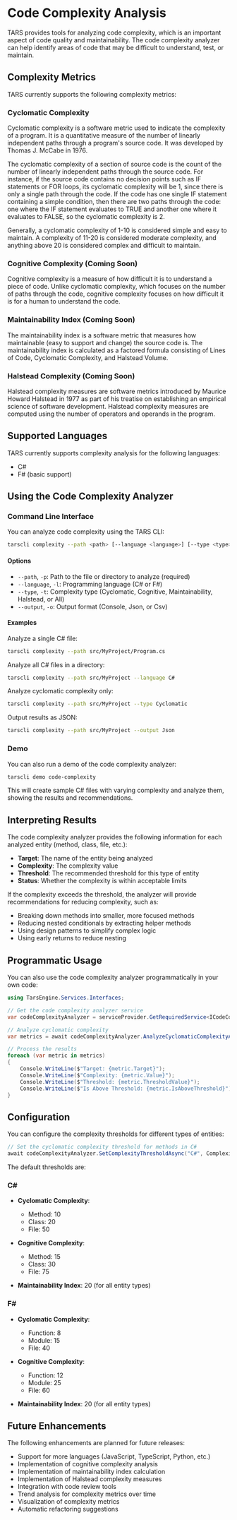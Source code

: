 # Code Complexity Analysis

TARS provides tools for analyzing code complexity, which is an important aspect of code quality and maintainability. The code complexity analyzer can help identify areas of code that may be difficult to understand, test, or maintain.

## Complexity Metrics

TARS currently supports the following complexity metrics:

### Cyclomatic Complexity

Cyclomatic complexity is a software metric used to indicate the complexity of a program. It is a quantitative measure of the number of linearly independent paths through a program's source code. It was developed by Thomas J. McCabe in 1976.

The cyclomatic complexity of a section of source code is the count of the number of linearly independent paths through the source code. For instance, if the source code contains no decision points such as IF statements or FOR loops, its cyclomatic complexity will be 1, since there is only a single path through the code. If the code has one single IF statement containing a simple condition, then there are two paths through the code: one where the IF statement evaluates to TRUE and another one where it evaluates to FALSE, so the cyclomatic complexity is 2.

Generally, a cyclomatic complexity of 1-10 is considered simple and easy to maintain. A complexity of 11-20 is considered moderate complexity, and anything above 20 is considered complex and difficult to maintain.

### Cognitive Complexity (Coming Soon)

Cognitive complexity is a measure of how difficult it is to understand a piece of code. Unlike cyclomatic complexity, which focuses on the number of paths through the code, cognitive complexity focuses on how difficult it is for a human to understand the code.

### Maintainability Index (Coming Soon)

The maintainability index is a software metric that measures how maintainable (easy to support and change) the source code is. The maintainability index is calculated as a factored formula consisting of Lines of Code, Cyclomatic Complexity, and Halstead Volume.

### Halstead Complexity (Coming Soon)

Halstead complexity measures are software metrics introduced by Maurice Howard Halstead in 1977 as part of his treatise on establishing an empirical science of software development. Halstead complexity measures are computed using the number of operators and operands in the program.

## Supported Languages

TARS currently supports complexity analysis for the following languages:

- C#
- F# (basic support)

## Using the Code Complexity Analyzer

### Command Line Interface

You can analyze code complexity using the TARS CLI:

```bash
tarscli complexity --path <path> [--language <language>] [--type <type>] [--output <format>]
```

#### Options

- `--path`, `-p`: Path to the file or directory to analyze (required)
- `--language`, `-l`: Programming language (C# or F#)
- `--type`, `-t`: Complexity type (Cyclomatic, Cognitive, Maintainability, Halstead, or All)
- `--output`, `-o`: Output format (Console, Json, or Csv)

#### Examples

Analyze a single C# file:

```bash
tarscli complexity --path src/MyProject/Program.cs
```

Analyze all C# files in a directory:

```bash
tarscli complexity --path src/MyProject --language C#
```

Analyze cyclomatic complexity only:

```bash
tarscli complexity --path src/MyProject --type Cyclomatic
```

Output results as JSON:

```bash
tarscli complexity --path src/MyProject --output Json
```

### Demo

You can also run a demo of the code complexity analyzer:

```bash
tarscli demo code-complexity
```

This will create sample C# files with varying complexity and analyze them, showing the results and recommendations.

## Interpreting Results

The code complexity analyzer provides the following information for each analyzed entity (method, class, file, etc.):

- **Target**: The name of the entity being analyzed
- **Complexity**: The complexity value
- **Threshold**: The recommended threshold for this type of entity
- **Status**: Whether the complexity is within acceptable limits

If the complexity exceeds the threshold, the analyzer will provide recommendations for reducing complexity, such as:

- Breaking down methods into smaller, more focused methods
- Reducing nested conditionals by extracting helper methods
- Using design patterns to simplify complex logic
- Using early returns to reduce nesting

## Programmatic Usage

You can also use the code complexity analyzer programmatically in your own code:

```csharp
using TarsEngine.Services.Interfaces;

// Get the code complexity analyzer service
var codeComplexityAnalyzer = serviceProvider.GetRequiredService<ICodeComplexityAnalyzer>();

// Analyze cyclomatic complexity
var metrics = await codeComplexityAnalyzer.AnalyzeCyclomaticComplexityAsync("path/to/file.cs", "C#");

// Process the results
foreach (var metric in metrics)
{
    Console.WriteLine($"Target: {metric.Target}");
    Console.WriteLine($"Complexity: {metric.Value}");
    Console.WriteLine($"Threshold: {metric.ThresholdValue}");
    Console.WriteLine($"Is Above Threshold: {metric.IsAboveThreshold}");
}
```

## Configuration

You can configure the complexity thresholds for different types of entities:

```csharp
// Set the cyclomatic complexity threshold for methods in C#
await codeComplexityAnalyzer.SetComplexityThresholdAsync("C#", ComplexityType.Cyclomatic, "Method", 15);
```

The default thresholds are:

### C#

- **Cyclomatic Complexity**:
  - Method: 10
  - Class: 20
  - File: 50

- **Cognitive Complexity**:
  - Method: 15
  - Class: 30
  - File: 75

- **Maintainability Index**: 20 (for all entity types)

### F#

- **Cyclomatic Complexity**:
  - Function: 8
  - Module: 15
  - File: 40

- **Cognitive Complexity**:
  - Function: 12
  - Module: 25
  - File: 60

- **Maintainability Index**: 20 (for all entity types)

## Future Enhancements

The following enhancements are planned for future releases:

- Support for more languages (JavaScript, TypeScript, Python, etc.)
- Implementation of cognitive complexity analysis
- Implementation of maintainability index calculation
- Implementation of Halstead complexity measures
- Integration with code review tools
- Trend analysis for complexity metrics over time
- Visualization of complexity metrics
- Automatic refactoring suggestions
